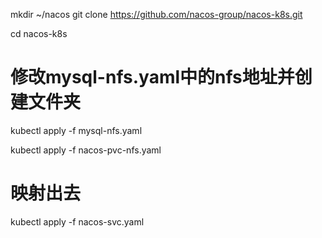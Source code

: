 mkdir ~/nacos
git clone https://github.com/nacos-group/nacos-k8s.git

cd nacos-k8s


# 修改mysql-nfs.yaml中的nfs地址并创建文件夹
kubectl apply -f mysql-nfs.yaml

kubectl apply -f nacos-pvc-nfs.yaml

# 映射出去
kubectl apply -f nacos-svc.yaml

